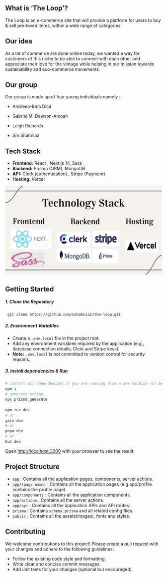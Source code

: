 ## What is ‘The Loop’?

The Loop is an e-commerce site that will provide a platform for users to buy & sell pre-loved items, within a wide range of categories.

## Our idea

As a lot of commerce are done online today, we wanted a way for customers of this niche to be able to connect with each other and appreciate their love for the vintage while helping in our mission towards sustainability and eco-commerce movements.

## Our group

Our group is made up of four young individuals namely :

- Andreea-Irina Dica

- Gabriel M. Dawson-Amoah

- Leigh Richards

- Sm Shahniaz

## Tech Stack

- **Frontend:** React , Next.js 14, Sass
- **Backend:** Prisma (ORM), MongoDB
- **API:** Clerk (authentication) , Stripe (Payment)
- **Hosting**: Vercel

![alt img](./public/assets/ApiImages/image.png)

## Getting Started

##### 1. Clone the Repository

   ```bash
    git clone https://github.com/sshahniaz/the-loop.git
   ```

##### 2. Environment Variables

- Create a ``` .env.local ``` file in the project root.
- Add any environment variables required by the application (e.g., database connection details, Clerk and Stripe keys).
- **Note:** ``` .env.local ``` is not committed to version control for security reasons.

##### 3. Install dependencies & Run

```bash
# install all dependencies if you are running from a new machine run below for all the deve pedendecies
npm i
# generate prisma
npx prisma generate

npm run dev
# or
yarn dev
# or
pnpm dev
# or
bun dev
```

Open [http://localhost:3000](http://localhost:3000) with your browser to see the result.

## Project Structure

- ``` app ``` : Contains all the application pages, components, server actions.
- ``` app/(page name) ``` : Contains all the application  pages (e.g app/profile contains the profile page).
- ``` app/components ``` : Contains all the application  components.
- ``` app/actions ``` : Contains all the server actions.
- ``` app/api ``` : Contains all the application APIs and API routes.
- ``` prisma ``` : Contains ``` schema.prisma ``` and all related config files.
- ``` public ``` : Contains all the assets(images), fonts and styles.

## Contributing

We welcome contributions to this project! Please create a pull request with your changes and adhere to the following guidelines:
- Follow the existing code style and formatting.
- Write clear and concise commit messages.
- Add unit tests for your changes (optional but encouraged).

<!-- ## License

  - This project is licensed under the MIT License. See the LICENSE file for details. -->